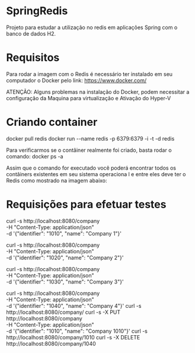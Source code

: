 # SpringRedis
Projeto para estudar a utilização no redis em aplicações Spring com o banco de dados H2.


# Requisitos

Para rodar a imagem com o Redis é necessário ter instalado em seu computador o Docker pelo link:  https://www.docker.com/

ATENÇÃO: Alguns problemas na instalação do Docker, podem necessitar a configuração da Maquina para virtualização e Ativação do Hyper-V

# Criando container
docker pull redis
docker run --name redis -p 6379:6379 -i -t -d redis

Para verificarmos se o contâiner realmente foi criado, basta rodar o comando:   docker ps -a

Assim que o comando for executado você poderá encontrar todos os contâiners existentes em seu sistema operaciona
l e entre eles deve ter o Redis como mostrado na imagem abaixo:

 


# Requisições para efetuar testes
curl -s http://localhost:8080/company \
 -H "Content-Type: application/json" \
 -d '{"identifier": "1010", "name": "Company 1"}'

curl -s http://localhost:8080/company \
 -H "Content-Type: application/json" \
 -d '{"identifier": "1020", "name": "Company 2"}'

curl -s http://localhost:8080/company \
 -H "Content-Type: application/json" \
 -d '{"identifier": "1030", "name": "Company 3"}'

curl -s http://localhost:8080/company \
 -H "Content-Type: application/json" \
 -d '{"identifier": "1040", "name": "Company 4"}'
curl -s http://localhost:8080/company/
curl -s -X PUT http://localhost:8080/company \
 -H "Content-Type: application/json" \
 -d '{"identifier": "1010", "name": "Company 1010"}'
curl -s http://localhost:8080/company/1010
curl -s -X DELETE http://localhost:8080/company/1040 
